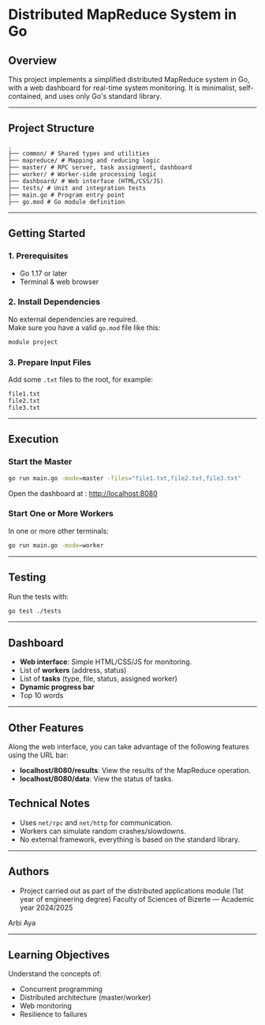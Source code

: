 # Distributed MapReduce System in Go

## Overview
This project implements a simplified distributed MapReduce system in Go, with a web dashboard for real-time system monitoring. It is minimalist, self-contained, and uses only Go's standard library.

---

## Project Structure

```
.
├── common/ # Shared types and utilities
├── mapreduce/ # Mapping and reducing logic
├── master/ # RPC server, task assignment, dashboard
├── worker/ # Worker-side processing logic
├── dashboard/ # Web interface (HTML/CSS/JS)
├── tests/ # Unit and integration tests
├── main.go # Program entry point
├── go.mod # Go module definition
```

---

## Getting Started

### 1. Prerequisites
- Go 1.17 or later
- Terminal & web browser

### 2. Install Dependencies
No external dependencies are required.  
Make sure you have a valid `go.mod` file like this:
```go
module project
```

### 3. Prepare Input Files
Add some `.txt` files to the root, for example:
```
file1.txt
file2.txt
file3.txt
```

---

##  Execution

###  Start the Master
```bash
go run main.go -mode=master -files="file1.txt,file2.txt,file3.txt"
```
Open the dashboard at : [http://localhost:8080](http://localhost:8080)

###  Start One or More Workers
In one or more other terminals:
```bash
go run main.go -mode=worker
```

---

##  Testing
Run the tests with:
```bash
go test ./tests
```

---

##  Dashboard
- **Web interface**: Simple HTML/CSS/JS for monitoring.
- List of **workers** (address, status)
- List of **tasks** (type, file, status, assigned worker)
- **Dynamic progress bar**
- Top 10 words

---
## Other Features
Along the web interface, you can take advantage of the following features using the URL bar:
- **localhost/8080/results**: View the results of the MapReduce operation.
- **localhost/8080/data**: View the status of tasks.



##  Technical Notes
- Uses `net/rpc` and `net/http` for communication.
- Workers can simulate random crashes/slowdowns.
- No external framework, everything is based on the standard library.

---

##  Authors
- Project carried out as part of the distributed applications module (1st year of engineering degree)
Faculty of Sciences of Bizerte — Academic year 2024/2025

Arbi Aya


---

##  Learning Objectives
Understand the concepts of:
- Concurrent programming
- Distributed architecture (master/worker)
- Web monitoring
- Resilience to failures
